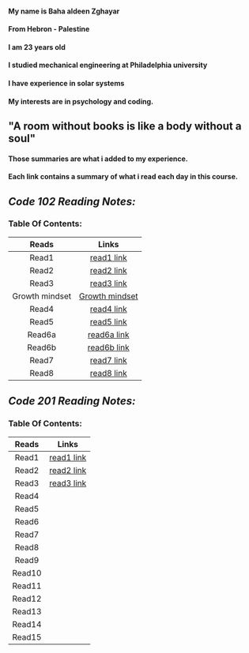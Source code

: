 #### My name is Baha aldeen Zghayar
#### From Hebron - Palestine
#### I am 23 years old
#### I studied mechanical engineering at Philadelphia university
#### I have experience in solar systems
#### My interests are in psychology and coding.

## "A room without books is like a body without a soul"

#### Those summaries are what i added to my experience. 
#### Each link contains a summary of what i read each day in this course. 


## ***Code 102 Reading Notes:***

### Table Of Contents: 

|     Reads            |        Links                                                                                   |
|:--------------------:|:------------------------------------------------------------------------------------------:    |
|     Read1            |  [read1 link](https://bahazghayar.github.io/reading-notes/read1)                               |
|     Read2            |  [read2 link](https://bahazghayar.github.io/reading-notes/read2)                               |
|     Read3            |  [read3 link](https://bahazghayar.github.io/reading-notes/read3)                               |
|     Growth mindset   |  [Growth mindset](https://bahazghayar.github.io/reading-notes/growthmindset)                   |  
|     Read4            |  [read4 link](https://bahazghayar.github.io/reading-notes/read4)                               | 
|     Read5            |  [read5 link](https://bahazghayar.github.io/reading-notes/read5)                               | 
|     Read6a           |  [read6a link](https://bahazghayar.github.io/reading-notes/read6a)                             | 
|     Read6b           |  [read6b link](https://bahazghayar.github.io/reading-notes/read6b)                             | 
|     Read7            |  [read7 link](https://bahazghayar.github.io/reading-notes/read7)                               | 
|     Read8            |  [read8 link](https://bahazghayar.github.io/reading-notes/read8)                               | 


## ***Code 201 Reading Notes:*** 

### Table Of Contents: 

|     Reads            |        Links                                                                                   |
|:--------------------:|:------------------------------------------------------------------------------------------:    |
|     Read1            |     [read1 link](https://bahazghayar.github.io/reading-notes/class-01)                         |
|     Read2            |     [read2 link](https://bahazghayar.github.io/reading-notes/class-02)                         |
|     Read3            |     [read3 link](https://bahazghayar.github.io/reading-notes/class-03)                         |
|     Read4            |                                                                                                |  
|     Read5            |                                                                                                | 
|     Read6            |                                                                                                | 
|     Read7            |                                                                                                | 
|     Read8            |                                                                                                | 
|     Read9            |                                                                                                | 
|     Read10           |                                                                                                | 
|     Read11           |                                                                                                | 
|     Read12           |                                                                                                |
|     Read13           |                                                                                                |
|     Read14           |                                                                                                |
|     Read15           |                                                                                                |
